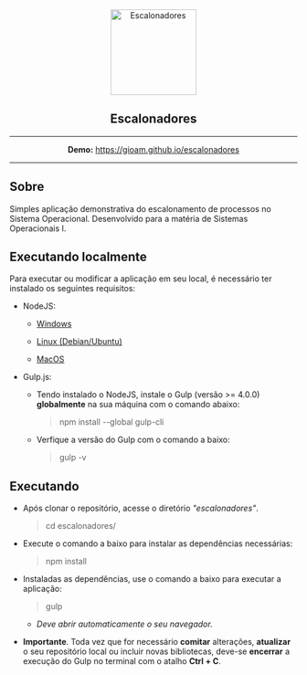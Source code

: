 <div align="center">
  <img src="https://user-images.githubusercontent.com/9125404/57946309-67a6b080-78b2-11e9-8075-b280bf1ce9a1.png" width=150px height=150px alt="Escalonadores" />
</div>

<h2 align="center">Escalonadores</h2>

<div align="center">

-------------------- 

**Demo:** https://gioam.github.io/escalonadores

--------------------

</div>

## Sobre

Simples aplicação demonstrativa do escalonamento de processos no Sistema Operacional. Desenvolvido para a matéria de Sistemas Operacionais I.

## Executando localmente

Para executar ou modificar a aplicação em seu local, é necessário ter instalado os seguintes requisitos:

  - NodeJS:

      - [Windows](https://nodejs.org/en/download/)

      - [Linux (Debian/Ubuntu)](https://github.com/CristianAmbrosi/tutoriais/blob/master/Instalar%20Node.js%20no%20Ubuntu.md)

      - [MacOS](https://nodejs.org/en/download/)

  - Gulp.js:

      - Tendo instalado o NodeJS, instale o Gulp (versão >= 4.0.0) **globalmente** na sua máquina com o comando abaixo:

        > npm install --global gulp-cli

      - Verfique a versão do Gulp com o comando a baixo:

        > gulp -v

## Executando
  
  - Após clonar o repositório, acesse o diretório *"escalonadores"*.

      > cd escalonadores/

  - Execute o comando a baixo para instalar as dependências necessárias:

      > npm install

  - Instaladas as dependências, use o comando a baixo para executar a aplicação:

      > gulp

      - *Deve abrir automaticamente o seu navegador.*

  - **Importante**. Toda vez que for necessário **comitar** alterações, **atualizar** o seu repositório local ou incluir novas bibliotecas, deve-se **encerrar** a execução do Gulp no terminal com o atalho **Ctrl + C**.

